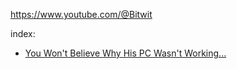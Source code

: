https://www.youtube.com/@Bitwit

index:
- [You Won't Believe Why His PC Wasn't Working...](https://youtu.be/SPPgyFjww5g)
